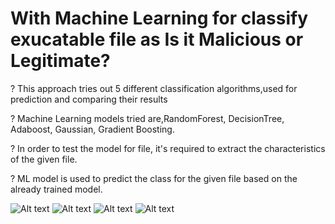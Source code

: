 # With Machine Learning for classify exucatable file as Is it Malicious or Legitimate?

? This approach tries out 5 different classification algorithms,used for prediction and comparing their results

? Machine Learning models tried are,RandomForest, DecisionTree, Adaboost, Gaussian, Gradient Boosting.

? In order to test the model for file, it's required to extract the characteristics of the given file.

? ML model is used to predict the class for the given file based on the already trained model.

![Alt text](https://github.com/akash14204/Machine-learning-Malware-Detection-Final-year-Project/blob/master/Screenshots/d.png?raw=true)
![Alt text](https://github.com/akash14204/Machine-learning-Malware-Detection-Final-year-Project/blob/master/Screenshots/e.png?raw=true)
![Alt text](https://github.com/akash14204/Machine-learning-Malware-Detection-Final-year-Project/blob/master/Screenshots/b.png?raw=true)
![Alt text](https://github.com/akash14204/Machine-learning-Malware-Detection-Final-year-Project/blob/master/Screenshots/c.png?raw=true)
